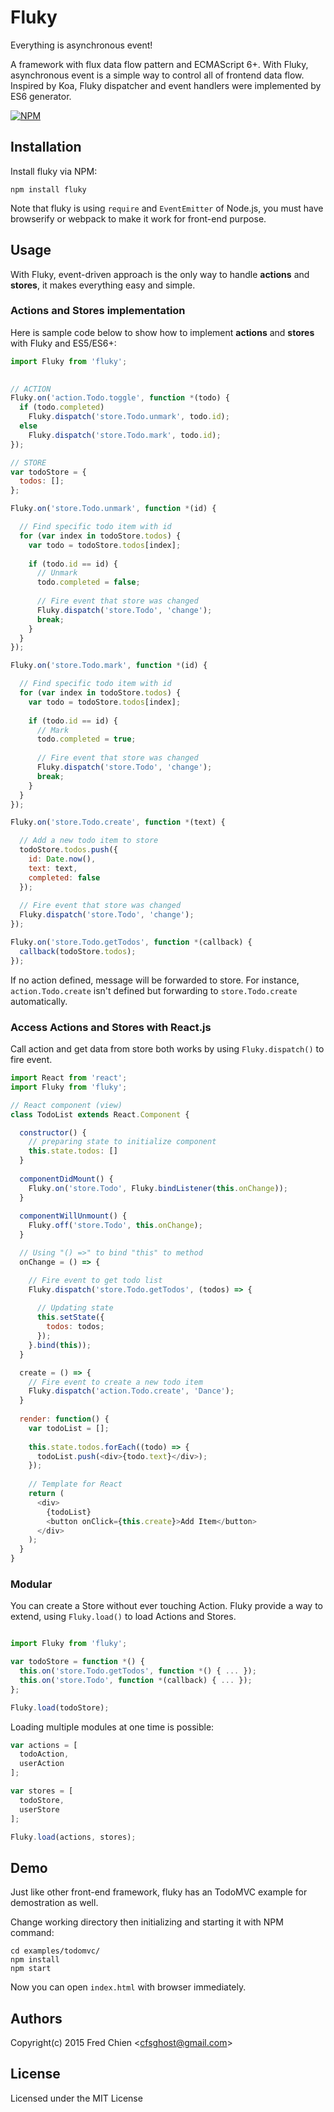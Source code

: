 # Fluky

Everything is asynchronous event!

A framework with flux data flow pattern and ECMAScript 6+. With Fluky, asynchronous event is a simple way to control all of frontend data flow. Inspired by Koa, Fluky dispatcher and event handlers were implemented by ES6 generator.

[![NPM](https://nodei.co/npm/fluky.png)](https://nodei.co/npm/fluky/)

## Installation

Install fluky via NPM:
```
npm install fluky
```

Note that fluky is using `require` and `EventEmitter` of Node.js, you must have browserify or webpack to make it work for front-end purpose.

## Usage

With Fluky, event-driven approach is the only way to handle __actions__ and __stores__, it makes everything easy and simple.

### Actions and Stores implementation

Here is sample code below to show how to implement __actions__ and __stores__ with Fluky and ES5/ES6+:
```js
import Fluky from 'fluky';
  

// ACTION
Fluky.on('action.Todo.toggle', function *(todo) {
  if (todo.completed)
    Fluky.dispatch('store.Todo.unmark', todo.id);
  else
    Fluky.dispatch('store.Todo.mark', todo.id);
});

// STORE
var todoStore = {
  todos: [];
};

Fluky.on('store.Todo.unmark', function *(id) {

  // Find specific todo item with id
  for (var index in todoStore.todos) {
    var todo = todoStore.todos[index];
    
    if (todo.id == id) {
      // Unmark
      todo.completed = false;
      
      // Fire event that store was changed
      Fluky.dispatch('store.Todo', 'change');
      break;
    }
  }
});

Fluky.on('store.Todo.mark', function *(id) {

  // Find specific todo item with id
  for (var index in todoStore.todos) {
    var todo = todoStore.todos[index];
    
    if (todo.id == id) {
      // Mark
      todo.completed = true;
      
      // Fire event that store was changed
      Fluky.dispatch('store.Todo', 'change');
      break;
    }
  }
});

Fluky.on('store.Todo.create', function *(text) {

  // Add a new todo item to store
  todoStore.todos.push({
    id: Date.now(),
    text: text,
    completed: false
  });
  
  // Fire event that store was changed
  Fluky.dispatch('store.Todo', 'change');
});

Fluky.on('store.Todo.getTodos', function *(callback) {
  callback(todoStore.todos);
});
```

If no action defined, message will be forwarded to store. For instance, `action.Todo.create` isn't defined but forwarding to `store.Todo.create` automatically.

### Access Actions and Stores with React.js

Call action and get data from store both works by using `Fluky.dispatch()` to fire event. 

```js
import React from 'react';
import Fluky from 'fluky';

// React component (view)
class TodoList extends React.Component {

  constructor() {
    // preparing state to initialize component
    this.state.todos: []
  }
  
  componentDidMount() {
    Fluky.on('store.Todo', Fluky.bindListener(this.onChange));
  }
  
  componentWillUnmount() {
    Fluky.off('store.Todo', this.onChange);
  }

  // Using "() =>" to bind "this" to method
  onChange = () => {

    // Fire event to get todo list
    Fluky.dispatch('store.Todo.getTodos', (todos) => {
  
      // Updating state
      this.setState({
        todos: todos;
      });
    }.bind(this));
  }

  create = () => {
    // Fire event to create a new todo item
    Fluky.dispatch('action.Todo.create', 'Dance');
  }
  
  render: function() {
    var todoList = [];
    
    this.state.todos.forEach((todo) => {
      todoList.push(<div>{todo.text}</div>);
    });
  
    // Template for React
    return (
      <div>
        {todoList}
        <button onClick={this.create}>Add Item</button>
      </div>
    );
  }
}
```

### Modular

You can create a Store without ever touching Action. Fluky provide a way to extend, using `Fluky.load()` to load Actions and Stores.

```js

import Fluky from 'fluky';

var todoStore = function *() {
  this.on('store.Todo.getTodos', function *() { ... });
  this.on('store.Todo', function *(callback) { ... });
};

Fluky.load(todoStore);
```

Loading multiple modules at one time is possible:
```js
var actions = [
  todoAction,
  userAction
];

var stores = [
  todoStore,
  userStore
];

Fluky.load(actions, stores);
```

## Demo

Just like other front-end framework, fluky has an TodoMVC example for demostration as well.

Change working directory then initializing and starting it with NPM command:
```
cd examples/todomvc/
npm install
npm start
```

Now you can open `index.html` with browser immediately.

## Authors

Copyright(c) 2015 Fred Chien <<cfsghost@gmail.com>>

## License

Licensed under the MIT License
